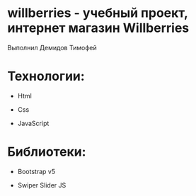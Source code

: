 # willberries - учебный проект, интернет магазин Willberries

Выполнил Демидов Тимофей

# Технологии:

- Html

- Css

- JavaScript


# Библиотеки:

- Bootstrap v5

- Swiper Slider JS
